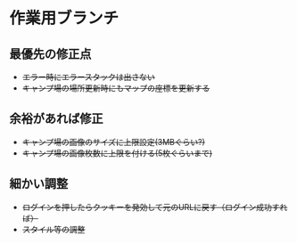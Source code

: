 # 作業用ブランチ

## 最優先の修正点
* ~~エラー時にエラースタックは出さない~~
* ~~キャンプ場の場所更新時にもマップの座標を更新する~~

## 余裕があれば修正
* ~~キャンプ場の画像のサイズに上限設定(3MBぐらい?)~~
* ~~キャンプ場の画像枚数に上限を付ける(5枚ぐらいまで)~~

## 細かい調整
* ~~ログインを押したらクッキーを発効して元のURLに戻す（ログイン成功すれば）~~
* ~~スタイル等の調整~~

